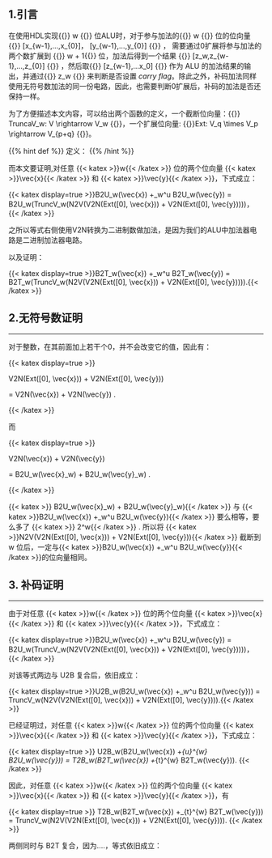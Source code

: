 ## 1.引言

在使用HDL实现{{<katex>}} w {{</katex>}} 位ALU时，对于参与加法的{{<katex>}} w {{</katex>}} 位的位向量 {{<katex>}} [x_{w-1},...,x_{0}]， [y_{w-1},...,y_{0}] {{</katex>}} ， 需要通过0扩展将参与加法的两个数扩展到 {{<katex>}} w + 1{{</katex>}} 位，加法后得到一个结果 {{<katex>}} [z_w,z_{w-1},...,z_{0}] {{</katex>}} ，然后取{{<katex>}} [z_{w-1},...x_0] {{</katex>}} 作为 ALU 的加法结果的输出，并通过{{<katex>}} z_w {{</katex>}} 来判断是否设置 *carry flag*。除此之外，补码加法同样使用无符号数加法的同一份电路，因此，也需要判断0扩展后，补码的加法是否还保持一样。  

为了方便描述本文内容，可以给出两个函数的定义，一个截断位向量：{{<katex>}} TruncaV_w: V \rightarrow V_w {{</katex>}}，一个扩展位向量: {{<katex>}}Ext: V_q \times V_p \rightarrow V_{p+q} {{</katex>}}。

{{% hint def %}}
定义：
{{% /hint %}}

而本文要证明,对任意 {{< katex >}}w{{< /katex >}} 位的两个位向量 {{< katex >}}\vec{x}{{< /katex >}} 和 {{< katex >}}\vec{y}{{< /katex >}}，下式成立：

{{< katex  display=true >}}B2U_w(\vec{x}) +_w^u B2U_w(\vec{y}) = B2U_w(TruncV_w(N2V(V2N(Ext([0], \vec{x})) + V2N(Ext([0], \vec{y}))))，{{< /katex >}}

之所以等式右侧使用V2N转换为二进制数做加法，是因为我们的ALU中加法器电路是二进制加法器电路。

以及证明：

{{< katex  display=true >}}B2T_w(\vec{x}) +_w^u B2T_w(\vec{y}) = B2T_w(TruncV_w(N2V(V2N(Ext([0], \vec{x})) + V2N(Ext([0], \vec{y})))).{{< /katex >}}

## 2.无符号数证明

---

对于整数，在其前面加上若干个0，并不会改变它的值，因此有：

{{< katex  display=true >}}

V2N(Ext([0], \vec{x})) + V2N(Ext([0], \vec{y})) 

= V2N(\vec{x}) + V2N(\vec{y}) .

{{< /katex >}}

而

{{< katex  display=true >}}

 V2N(\vec{x}) + V2N(\vec{y})  

=
B2U_w(\vec{x}_w) + B2U_w(\vec{y}_w) .            

{{< /katex >}}

{{< katex >}} B2U_w(\vec{x}_w) + B2U_w(\vec{y}_w){{< /katex >}}  与 {{< katex >}}B2U_w(\vec{x}) +_w^u B2U_w(\vec{y}){{< /katex >}} 要么相等，要么多了 {{< katex >}} 2^w{{< /katex >}} . 所以将 {{< katex >}}N2V(V2N(Ext([0], \vec{x})) + V2N(Ext([0], \vec{y})){{< /katex >}} 截断到 w 位后，一定与{{< katex >}}B2U_w(\vec{x}) +_w^u B2U_w(\vec{y}){{< /katex >}}的位向量相同。

## 3. 补码证明

---





由于对任意 {{< katex >}}w{{< /katex >}} 位的两个位向量 {{< katex >}}\vec{x}{{< /katex >}} 和 {{< katex >}}\vec{y}{{< /katex >}}，下式成立：

{{< katex  display=true >}}B2U_w(\vec{x}) +_w^u B2U_w(\vec{y}) = B2U_w(TruncV_w(N2V(V2N(Ext([0], \vec{x})) + V2N(Ext([0], \vec{y}))))，{{< /katex >}}

对该等式两边与 U2B 复合后，依旧成立：

{{< katex  display=true >}}U2B_w(B2U_w(\vec{x}) +_w^u B2U_w(\vec{y})) = TruncV_w(N2V(V2N(Ext([0], \vec{x})) + V2N(Ext([0], \vec{y}))).{{< /katex >}}

已经证明过，对任意 {{< katex >}}w{{< /katex >}} 位的两个位向量 {{< katex >}}\vec{x}{{< /katex >}} 和 {{< katex >}}\vec{y}{{< /katex >}}，下式成立：

{{< katex display=true >}}
U2B_w(B2U_w(\vec{x}) +_{u}^{w} B2U_w(\vec{y})) = T2B_w(B2T_w(\vec{x}) +_{t}^{w} B2T_w(\vec{y})).
{{< /katex >}}

因此，对任意 {{< katex >}}w{{< /katex >}} 位的两个位向量 {{< katex >}}\vec{x}{{< /katex >}} 和 {{< katex >}}\vec{y}{{< /katex >}}，有

{{< katex display=true >}}
 T2B_w(B2T_w(\vec{x}) +_{t}^{w} B2T_w(\vec{y})) =  TruncV_w(N2V(V2N(Ext([0], \vec{x})) + V2N(Ext([0], \vec{y}))).
{{< /katex >}}

两侧同时与 B2T 复合，因为....，等式依旧成立：
